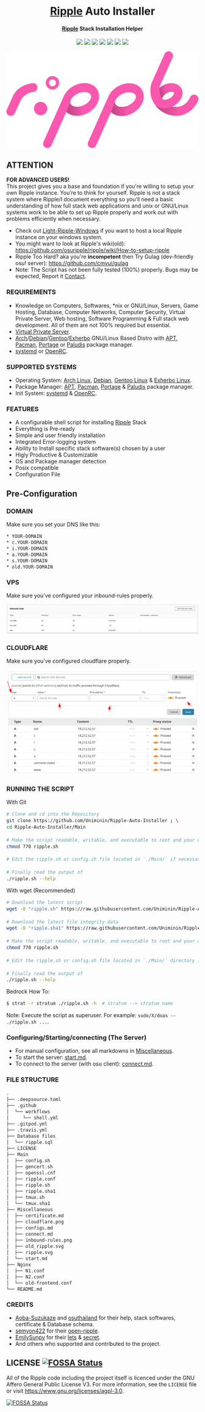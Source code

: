 <h1 align="center">
  <a href=https://ripple.moe>Ripple</a> Auto Installer
</h1>
<h4 align="center"><a href=https://ripple.moe>Ripple</a> Stack Installation Helper</h4>

<p align="center">
  <img src="https://img.shields.io/badge/Maintained%3F-Yes-green?style=for-the-badge">
  <img src="https://img.shields.io/travis/com/Uniminin/Ripple-Auto-Installer?style=for-the-badge">
  <img src="https://img.shields.io/github/license/Uniminin/Ripple-Auto-Installer?style=for-the-badge">
  <img src="https://img.shields.io/github/issues/Uniminin/Ripple-Auto-Installer?color=violet&style=for-the-badge">
  <img src="https://img.shields.io/github/stars/Uniminin/Ripple-Auto-Installer?style=for-the-badge">
  <img src="https://img.shields.io/github/forks/Uniminin/Ripple-Auto-Installer?color=teal&style=for-the-badge">
  <img src="https://img.shields.io/codefactor/grade/github/Uniminin/Ripple-Auto-Installer?style=for-the-badge">
</p>

<p align="center">
  <img src="https://github.com/Uniminin/Ripple-Auto-Installer/blob/master/Miscellaneous/ripple.svg">
</p>

## ATTENTION

<b>**FOR ADVANCED USERS!**</b><br>
This project gives you a base and foundation if you're willing to setup your own Ripple instance. You’re to think for yourself. Ripple is not a stack system where Ripple/I document everything so you’ll need a basic understanding of how full stack web applications and unix or GNU/Linux systems work to be able to set up Ripple properly and work out with problems efficiently when necessary.<br>

- Check out <a href="https://github.com/Uniminin/Light-Ripple-Windows/">Light-Ripple-Windows</a> if you want to host a local Ripple instance on your windows system.</a>
- You might want to look at Ripple's wiki(old): https://github.com/osuripple/ripple/wiki/How-to-setup-ripple
- Ripple Too Hard? aka you're **incompetent** then Try Gulag (dev-friendly osu! server): https://github.com/cmyui/gulag
- Note: The Script has not been fully tested (100%) properly. Bugs may be expected, Report it <a href="https://github.com/Uniminin/Ripple-Auto-Installer#contact">Contact</a>.

### REQUIREMENTS

- Knowledge on Computers, Softwares, \*nix or GNU/Linux, Servers, Game Hosting, Database, Computer Networks, Computer Security, Virtual Private Server, Web hosting, Software Programming & Full stack web development. All of them are not 100% required but essential.
- <a href=https://en.wikipedia.org/wiki/Virtual_private_server>Virtual Private Server</a>.
- <a href=https://archlinux.org>Arch</a>/<a href=https://debian.org>Debian</a>/<a href=https://gentoo.org>Gentoo</a>/<a href=https://exherbo.org>Exherbo</a> GNU/Linux Based Distro with <a href=https://wiki.debian.org/Apt>APT</a>, <a href=https://wiki.archlinux.org/index.php/pacman>Pacman</a>, <a href=https://wiki.gentoo.org/wiki/Portage>Portage</a> or <a href=https://paludis.exherbo.org>Paludis</a> package manager.
- <a href=https://www.freedesktop.org/wiki/Software/systemd>systemd</a> or <a href=https://wiki.gentoo.org/wiki/OpenRC>OpenRC</a>.

### SUPPORTED SYSTEMS

- Operating System: <a href=https://archlinux.org>Arch Linux</a>, <a href=https://debian.org>Debian</a>, <a href=https://gentoo.org>Gentoo Linux</a> & <a href=https://exherbo.org>Exherbo Linux</a>.
- Package Manager: <a href=https://wiki.debian.org/Apt>APT</a>, <a href=https://wiki.archlinux.org/index.php/pacman>Pacman</a>, <a href=https://wiki.gentoo.org/wiki/Portage>Portage</a> & <a href=https://paludis.exherbo.org>Paludis</a> package manager.
- Init System: <a href=https://www.freedesktop.org/wiki/Software/systemd>systemd</a> & <a href=https://wiki.gentoo.org/wiki/OpenRC>OpenRC</a>.

### FEATURES

- A configurable shell script for installing <a href=https://ripple.moe>Ripple</a> Stack
- Everything is Pre-ready
- Simple and user friendly installation
- Integrated Error-logging system
- Ability to Install specific stack software(s) chosen by a user
- Higly Productive & Customizable
- OS and Package manager detection
- Posix compatible
- Configuration File

## Pre-Configuration

### DOMAIN

Make sure you set your DNS like this:

```
* YOUR-DOMAIN
* c.YOUR-DOMAIN
* i.YOUR-DOMAIN
* a.YOUR-DOMAIN
* s.YOUR-DOMAIN
* old.YOUR-DOMAIN
```

### VPS

Make sure you've configured your inbound-rules properly.

<p align="center">
  <img src="https://github.com/Uniminin/Ripple-Auto-Installer/blob/master/Miscellaneous/inbound-rules.png"/>
</p>

### CLOUDFLARE

Make sure you've configured cloudflare properly.

<p align="center">
  <img src="https://github.com/Uniminin/Ripple-Auto-Installer/blob/master/Miscellaneous/cloudflare.png"/>
</p>

### RUNNING THE SCRIPT

With Git

```bash
# Clone and cd into the Repository
git clone https://github.com/Uniminin/Ripple-Auto-Installer ; \
cd Ripple-Auto-Installer/Main

# Make the script readable, writable, and executable to root and your user
chmod 770 ripple.sh

# Edit the ripple.sh or config.sh file located in `./Main/` if necessary (optional)

# Finally read the output of
./ripple.sh --help
```

With wget (Recommended)

```bash
# Download the latest script
wget -O "ripple.sh" https://raw.githubusercontent.com/Uniminin/Ripple-Auto-Installer/master/Main/ripple.sh

# Download the latest file integrity data
wget -O "ripple.sha1" https://raw.githubusercontent.com/Uniminin/Ripple-Auto-Installer/master/Main/ripple.sha1

# Make the script readable, writable, and executable to root and your user
chmod 770 ripple.sh

# Edit the ripple.sh or config.sh file located in `./Main/` directory if necessary (optional)

# Finally read the output of
./ripple.sh --help
```

Bedrock How To:

```bash
$ strat -r stratum ./ripple.sh -h  # stratum --> stratum name
```

Note: Execute the script as superuser. For example: `sudo/X/doas -- ./ripple.sh ...`.

### Configuring/Starting/connecting (The Server)

- For manual configuration, see all markdowns in <a href=https://github.com/Uniminin/Ripple-Auto-Installer/tree/master/Miscellaneous>Miscellaneous</a>.
- To start the server: <a href=https://github.com/Uniminin/Ripple-Auto-Installer/blob/master/Miscellaneous/start.md>start.md</a>.
- To connect to the server (with osu client): <a href=https://github.com/Uniminin/Ripple-Auto-Installer/blob/master/Miscellaneous/connect.md>connect.md</a>.

### FILE STRUCTURE

```
.
├── .deepsource.toml
├── .github
│  └── workflows
│     └── shell.yml
├── .gitpod.yml
├── .travis.yml
├── Database files
│  └── ripple.sql
├── LICENSE
├── Main
│  ├── config.sh
│  ├── gencert.sh
│  ├── openssl.cnf
│  ├── ripple.conf
│  ├── ripple.sh
│  ├── ripple.sha1
│  ├── tmux.sh
│  └── tmux.sha1
├── Miscellaneous
│  ├── certificate.md
│  ├── cloudflare.png
│  ├── configs.md
│  ├── connect.md
│  ├── inbound-rules.png
│  ├── old_ripple.svg
│  ├── ripple.svg
│  └── start.md
├── Nginx
│  ├── N1.conf
│  ├── N2.conf
│  └── old-frontend.conf
└── README.md
```

### CREDITS

- <a href=https://github.com/Hazuki-san>Aoba-Suzukaze</a> and <a href=https://github.com/osuthailand>osuthailand</a> for their help, stack softwares, certificate & Database schema.
- <a href=https://github.com/semyon422>semyon422</a> for their <a href=https://github.com/semyon422/open-ripple>open-ripple</a>.
- <a href=https://github.com/EmilySunpy>EmilySunpy</a> for their <a href=https://github.com/osufx/lets>lets</a> & <a href=https://github.com/osufx/secret>secret</a>.
- And others who supported and contributed to the project.

## LICENSE [![FOSSA Status](https://app.fossa.com/api/projects/git%2Bgithub.com%2FUniminin%2FRipple-Auto-Installer.svg?type=small)](https://app.fossa.com/projects/git%2Bgithub.com%2FUniminin%2FRipple-Auto-Installer?ref=badge_small)

All of the Ripple code including the project itself is licenced under the GNU Affero General Public License V3. For more information, see the `LICENSE` file or visit https://www.gnu.org/licenses/agpl-3.0.

[![FOSSA Status](https://app.fossa.com/api/projects/git%2Bgithub.com%2FUniminin%2FRipple-Auto-Installer.svg?type=large)](https://app.fossa.com/projects/git%2Bgithub.com%2FUniminin%2FRipple-Auto-Installer?ref=badge_large)
